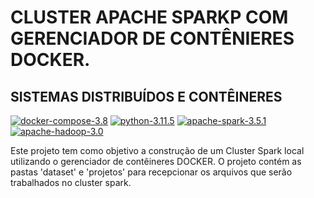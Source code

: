 
# CLUSTER APACHE SPARKP COM GERENCIADOR DE CONTÊNIERES DOCKER.

## SISTEMAS DISTRIBUÍDOS E CONTÊINERES

[![docker-compose-3.8](https://img.shields.io/badge/docker%20compose-3.8-blue?logo=Docker
)](https://docs.docker.com/compose/releases/release-notes/#280) [![python-3.11.5](https://img.shields.io/badge/python-3.11.5-blue?logo=Python)](https://www.python.org/downloads/release/python-3115/) [![apache-spark-3.5.1](https://img.shields.io/badge/pyspark-3.5.1-orange?logo=Apache%20Spark)](https://spark.apache.org/docs/3.5.1/) [![apache-hadoop-3.0](https://img.shields.io/badge/apache%20hadoop-3.0-ligthgreen?logo=Apache%20Hadoop)](https://hadoop.apache.org/release/3.0.0.html) 



Este projeto tem como objetivo a construção de um Cluster Spark local utilizando o gerenciador de contêineres DOCKER.
O projeto contém as pastas 'dataset' e 'projetos' para recepcionar os arquivos que serão trabalhados no cluster spark.




